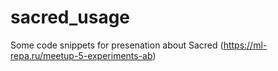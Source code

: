 # sacred_usage
Some code snippets for presenation about Sacred (https://ml-repa.ru/meetup-5-experiments-ab)
